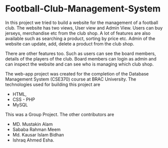 # Football-Club-Management-System
In this project we tried to build a website for the management of a football club. The website has two views, User view and Admin View. Users can buy jerseys, merchandise etc from the club shop. A lot of features are also available such as searching a product, sorting by price etc. Admin of the website can update, add, delete a product from the club shop. 

There are other features too. Such as users can see the board members, details of the players of the club. Board members can login as admin and can inspect the website and can see who is managing which club shop. 

The web-app project was created for the completion of the Database Management System (CSE370) course at BRAC University. The technologies used for building this project are 
- HTML, 
- CSS - PHP 
- MySQL

This was a Group Project. The other contributors are 
- MD. Mustakin Alam
- Sababa Rahman Meem
- Md. Kausar Islam Bidhan
- Ishraq Ahmed Esha.


